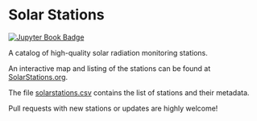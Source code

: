 # Solar Stations
[![Jupyter Book Badge](https://jupyterbook.org/badge.svg)](https://solarstations.org)

A catalog of high-quality solar radiation monitoring stations.

An interactive map and listing of the stations can be found at [SolarStations.org](https://SolarStations.org).

The file [solarstations.csv](solarstations.csv) contains the list of stations and their metadata.

Pull requests with new stations or updates are highly welcome!
